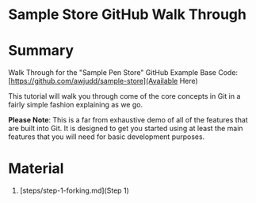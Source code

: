 Sample Store GitHub Walk Through
====================

# Summary

Walk Through for the "Sample Pen Store" GitHub Example
Base Code: [https://github.com/awjudd/sample-store](Available Here)

This tutorial will walk you through come of the core concepts in Git in a fairly simple fashion explaining as we go.

**Please Note**: This is a far from exhaustive demo of all of the features that are built into Git.  It is designed to get you started using at least the main features that you will need for basic development purposes.

# Material

1. [steps/step-1-forking.md](Step 1)